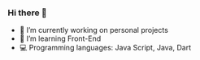 ### Hi there 👋


- 🔭 I’m currently working on personal projects
- 🌱 I’m learning Front-End
- 💻 Programming languages: Java Script, Java, Dart
